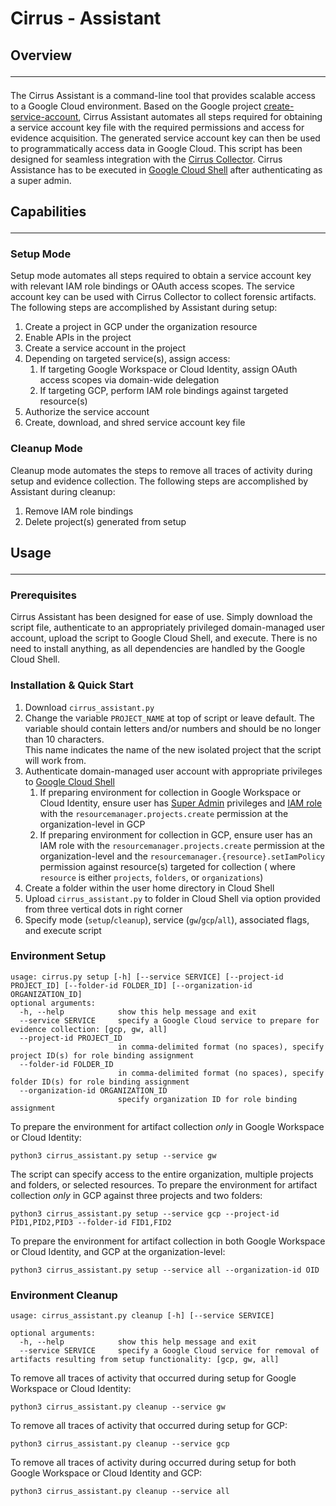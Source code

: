 # Cirrus - Assistant

## Overview<hr>

The Cirrus Assistant is a command-line tool that provides scalable access to a Google Cloud
environment. Based on the Google project [create-service-account](https://github.com/google/create-service-account),
Cirrus Assistant automates all steps required for obtaining a service account key file with the required permissions and
access for evidence acquisition. The generated service account key can then be used to programmatically access
data in Google Cloud. This script has been designed for seamless integration with
the [Cirrus Collector](../Collectors/README.md).
Cirrus Assistance has to be executed in [Google Cloud Shell](https://shell.cloud.google.com/) after authenticating as a
super admin.

## Capabilities<hr>

### Setup Mode

Setup mode automates all steps required to obtain a service account key with relevant IAM role bindings or
OAuth access scopes. The service account key can be used with Cirrus Collector to collect forensic artifacts. The
following steps are accomplished by Assistant during setup:

1. Create a project in GCP under the organization resource
2. Enable APIs in the project
3. Create a service account in the project
4. Depending on targeted service(s), assign access:
    1. If targeting Google Workspace or Cloud Identity, assign OAuth access scopes via domain-wide delegation
    2. If targeting GCP, perform IAM role bindings against targeted resource(s)
5. Authorize the service account
6. Create, download, and shred service account key file

### Cleanup Mode

Cleanup mode automates the steps to remove all traces of activity during setup and evidence collection. The
following steps are accomplished by Assistant during cleanup:

1. Remove IAM role bindings
2. Delete project(s) generated from setup

## Usage<hr>

### Prerequisites

Cirrus Assistant has been designed for ease of use. Simply download the script file, authenticate to an appropriately
privileged domain-managed user account, upload the script to Google Cloud Shell, and execute. There is no need
to install anything, as all dependencies are handled by the Google Cloud Shell.

### Installation & Quick Start

1. Download `cirrus_assistant.py`
2. Change the variable `PROJECT_NAME` at top of script or leave default. The variable should contain letters and/or
   numbers and should be no longer than 10 characters. <br>This name indicates the name of the new isolated project that
   the script will work from.
3. Authenticate domain-managed user account with appropriate privileges
   to [Google Cloud Shell](https://shell.cloud.google.com/)
    1. If preparing environment for collection in Google Workspace or Cloud Identity, ensure user
       has [Super Admin](https://support.google.com/a/answer/2405986?product_name=UnuFlow&hl=en&visit_id=638131556073661136-2263220696&rd=1&src=supportwidget0&hl=en)
       privileges and [IAM role](https://cloud.google.com/iam/docs/understanding-roles) with
       the `resourcemanager.projects.create` permission at the organization-level in GCP
    2. If preparing environment for collection in GCP, ensure user has an IAM role with
       the `resourcemanager.projects.create` permission at the organization-level and
       the `resourcemanager.{resource}.setIamPolicy` permission against resource(s) targeted for collection (
       where `resource` is either `projects`, `folders`, or `organizations`)
4. Create a folder within the user home directory in Cloud Shell
5. Upload `cirrus_assistant.py` to folder in Cloud Shell via option provided from three vertical dots in right corner
6. Specify mode (`setup`/`cleanup`), service (`gw`/`gcp`/`all`), associated flags, and execute script

### Environment Setup

```
usage: cirrus.py setup [-h] [--service SERVICE] [--project-id PROJECT_ID] [--folder-id FOLDER_ID] [--organization-id ORGANIZATION_ID]
optional arguments:
  -h, --help            show this help message and exit
  --service SERVICE     specify a Google Cloud service to prepare for evidence collection: [gcp, gw, all]
  --project-id PROJECT_ID
                        in comma-delimited format (no spaces), specify project ID(s) for role binding assignment
  --folder-id FOLDER_ID
                        in comma-delimited format (no spaces), specify folder ID(s) for role binding assignment
  --organization-id ORGANIZATION_ID
                        specify organization ID for role binding assignment
```

To prepare the environment for artifact collection *only* in Google Workspace or Cloud Identity:

```
python3 cirrus_assistant.py setup --service gw
```

The script can specify access to the entire organization, multiple projects and folders, or selected resources.
To prepare the environment for artifact collection *only* in GCP against three projects and two folders:

```
python3 cirrus_assistant.py setup --service gcp --project-id PID1,PID2,PID3 --folder-id FID1,FID2
```

To prepare the environment for artifact collection in both Google Workspace or Cloud Identity, and GCP at the
organization-level:

```
python3 cirrus_assistant.py setup --service all --organization-id OID
```

### Environment Cleanup

```
usage: cirrus_assistant.py cleanup [-h] [--service SERVICE]

optional arguments:
  -h, --help            show this help message and exit
  --service SERVICE     specify a Google Cloud service for removal of artifacts resulting from setup functionality: [gcp, gw, all]
```

To remove all traces of activity that occurred during setup for Google Workspace or Cloud Identity:

```
python3 cirrus_assistant.py cleanup --service gw
```

To remove all traces of activity that occurred during setup for GCP:

```
python3 cirrus_assistant.py cleanup --service gcp
```

To remove all traces of activity during occurred during setup for both Google Workspace or Cloud Identity and GCP:

```
python3 cirrus_assistant.py cleanup --service all
```